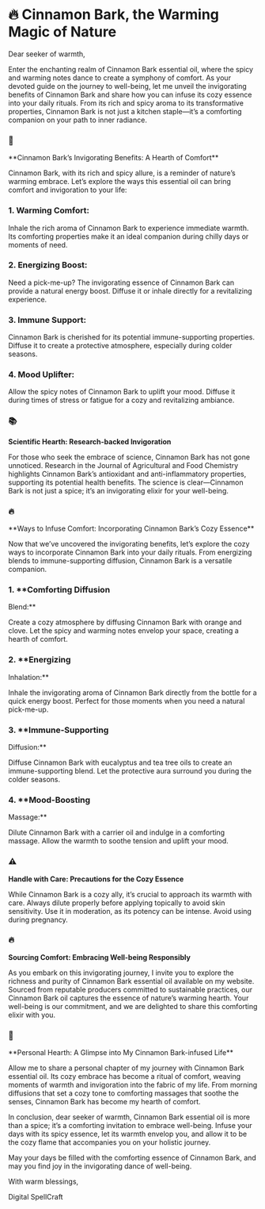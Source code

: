 # 🔥 Cinnamon Bark, the Warming Magic of Nature

Dear seeker of warmth,

Enter the enchanting realm of Cinnamon Bark essential oil, where the
spicy and warming notes dance to create a symphony of comfort. As your
devoted guide on the journey to well-being, let me unveil the
invigorating benefits of Cinnamon Bark and share how you can infuse its
cozy essence into your daily rituals. From its rich and spicy aroma to
its transformative properties, Cinnamon Bark is not just a kitchen
staple—it’s a comforting companion on your path to inner radiance.

### 🍂
\*\*Cinnamon Bark’s Invigorating Benefits: A Hearth of
Comfort\*\*

Cinnamon Bark, with its rich and spicy allure, is a reminder of
nature’s warming embrace. Let’s explore the ways this essential oil can
bring comfort and invigoration to your life:

### 1. **Warming Comfort:**

Inhale the rich aroma of Cinnamon Bark to experience immediate
warmth. Its comforting properties make it an ideal companion during
chilly days or moments of need.

### 2. **Energizing Boost:**

Need a pick-me-up? The invigorating essence of Cinnamon Bark can
provide a natural energy boost. Diffuse it or inhale directly for a
revitalizing experience.

### 3. **Immune Support:**

Cinnamon Bark is cherished for its potential immune-supporting
properties. Diffuse it to create a protective atmosphere, especially
during colder seasons.

### 4. **Mood Uplifter:**

Allow the spicy notes of Cinnamon Bark to uplift your mood. Diffuse
it during times of stress or fatigue for a cozy and revitalizing
ambiance.

### 📚
**Scientific Hearth: Research-backed Invigoration**

For those who seek the embrace of science, Cinnamon Bark has not gone
unnoticed. Research in the Journal of Agricultural and Food Chemistry
highlights Cinnamon Bark’s antioxidant and anti-inflammatory properties,
supporting its potential health benefits. The science is clear—Cinnamon
Bark is not just a spice; it’s an invigorating elixir for your
well-being.

### 🔥
\*\*Ways to Infuse Comfort: Incorporating Cinnamon Bark’s Cozy
Essence\*\*

Now that we’ve uncovered the invigorating benefits, let’s explore the
cozy ways to incorporate Cinnamon Bark into your daily rituals. From
energizing blends to immune-supporting diffusion, Cinnamon Bark is a
versatile companion.

### 1. \*\*Comforting Diffusion
Blend:\*\*

Create a cozy atmosphere by diffusing Cinnamon Bark with orange and
clove. Let the spicy and warming notes envelop your space, creating a
hearth of comfort.

### 2. \*\*Energizing
Inhalation:\*\*

Inhale the invigorating aroma of Cinnamon Bark directly from the
bottle for a quick energy boost. Perfect for those moments when you need
a natural pick-me-up.

### 3. \*\*Immune-Supporting
Diffusion:\*\*

Diffuse Cinnamon Bark with eucalyptus and tea tree oils to create an
immune-supporting blend. Let the protective aura surround you during the
colder seasons.

### 4. \*\*Mood-Boosting
Massage:\*\*

Dilute Cinnamon Bark with a carrier oil and indulge in a comforting
massage. Allow the warmth to soothe tension and uplift your mood.

### ⚠️
**Handle with Care: Precautions for the Cozy Essence**

While Cinnamon Bark is a cozy ally, it’s crucial to approach its
warmth with care. Always dilute properly before applying topically to
avoid skin sensitivity. Use it in moderation, as its potency can be
intense. Avoid using during pregnancy.

### 🔥
**Sourcing Comfort: Embracing Well-being Responsibly**

As you embark on this invigorating journey, I invite you to explore
the richness and purity of Cinnamon Bark essential oil available on my
website. Sourced from reputable producers committed to sustainable
practices, our Cinnamon Bark oil captures the essence of nature’s
warming hearth. Your well-being is our commitment, and we are delighted
to share this comforting elixir with you.

### 🍂
\*\*Personal Hearth: A Glimpse into My Cinnamon Bark-infused
Life\*\*

Allow me to share a personal chapter of my journey with Cinnamon Bark
essential oil. Its cozy embrace has become a ritual of comfort, weaving
moments of warmth and invigoration into the fabric of my life. From
morning diffusions that set a cozy tone to comforting massages that
soothe the senses, Cinnamon Bark has become my hearth of comfort.

In conclusion, dear seeker of warmth, Cinnamon Bark essential oil is
more than a spice; it’s a comforting invitation to embrace well-being.
Infuse your days with its spicy essence, let its warmth envelop you, and
allow it to be the cozy flame that accompanies you on your holistic
journey.

May your days be filled with the comforting essence of Cinnamon Bark,
and may you find joy in the invigorating dance of well-being.

With warm blessings,

Digital SpellCraft
